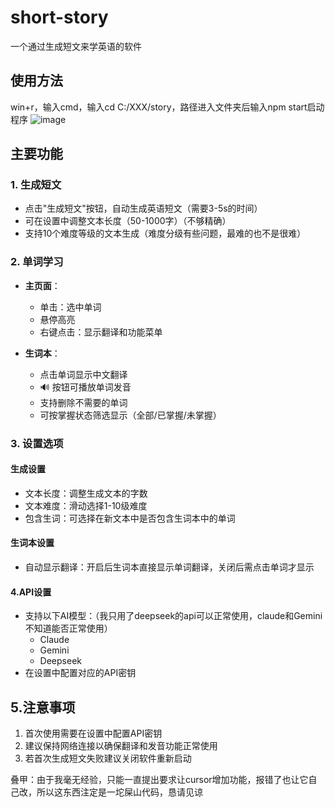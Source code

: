 # short-story
一个通过生成短文来学英语的软件
## 使用方法
win+r，输入cmd，输入cd C:/XXX/story，路径进入文件夹后输入npm start启动程序
![image](https://github.com/user-attachments/assets/79a8de33-79d8-4f88-bff6-2942092ca84c)


## 主要功能

### 1. 生成短文

- 点击"生成短文"按钮，自动生成英语短文（需要3-5s的时间）
- 可在设置中调整文本长度（50-1000字）（不够精确）
- 支持10个难度等级的文本生成（难度分级有些问题，最难的也不是很难）

### 2. 单词学习

- **主页面**：

  - 单击：选中单词
  - 悬停高亮
  - 右键点击：显示翻译和功能菜单

- **生词本**：

  - 点击单词显示中文翻译
  - 🔊 按钮可播放单词发音
  - 支持删除不需要的单词
  - 可按掌握状态筛选显示（全部/已掌握/未掌握）

### 3. 设置选项

#### 生成设置

- 文本长度：调整生成文本的字数
- 文本难度：滑动选择1-10级难度
- 包含生词：可选择在新文本中是否包含生词本中的单词

#### 生词本设置

- 自动显示翻译：开启后生词本直接显示单词翻译，关闭后需点击单词才显示

#### 4.API设置

- 支持以下AI模型：（我只用了deepseek的api可以正常使用，claude和Gemini不知道能否正常使用）
  - Claude
  - Gemini
  - Deepseek
- 在设置中配置对应的API密钥

## 5.注意事项

1. 首次使用需要在设置中配置API密钥
2. 建议保持网络连接以确保翻译和发音功能正常使用
3. 若首次生成短文失败建议关闭软件重新启动


叠甲：由于我毫无经验，只能一直提出要求让cursor增加功能，报错了也让它自己改，所以这东西注定是一坨屎山代码，恳请见谅
